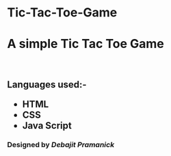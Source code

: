 # Tic-Tac-Toe-Game

<h1>A simple <b>Tic Tac Toe Game</b></h1>
<br>
<h2>Languages used:-
<ul>
  <li>HTML</li>
  <li>CSS</li>
  <li>Java Script</li>
</ul></h2>

<h3>Designed by <i>Debajit Pramanick</i></h3>
